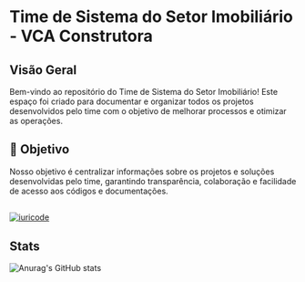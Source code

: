 
# Time de Sistema do Setor Imobiliário - VCA Construtora
## Visão Geral

Bem-vindo ao repositório do Time de Sistema do Setor Imobiliário! Este espaço foi criado para documentar e organizar todos os projetos desenvolvidos pelo time com o objetivo de melhorar processos e otimizar as operações.

## 🚀 Objetivo
Nosso objetivo é centralizar informações sobre os projetos e soluções desenvolvidas pelo time, garantindo transparência, colaboração e facilidade de acesso aos códigos e documentações.

## 
[![iuricode](https://github-readme-stats.vercel.app/api/top-langs/?username=Timesistemaimobi&hide=html&layout=compact&theme=dark)](https://github.com/anuraghazra/github-readme-stats)

## Stats
![Anurag's GitHub stats](https://github-readme-stats.vercel.app/api?username=Timesistemaimobi&show_icons=true&theme=dark)

